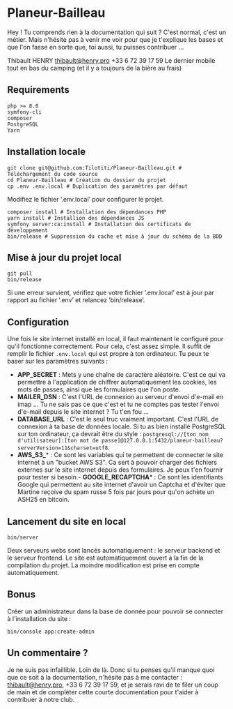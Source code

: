 # Planeur-Bailleau

Hey ! Tu comprends rien à la documentation qui suit ? C'est normal, c'est un métier. Mais n'hésite pas à venir me voir pour que je t'explique les bases et que l'on fasse en sorte que, toi aussi, tu puisses contribuer ...

Thibault HENRY
thibault@henry.pro
+33 6 72 39 17 59
Le dernier mobile tout en bas du camping (et il y a toujours de la bière au frais)

## Requirements

    php >= 8.0
    symfony-cli
    composer
    PostgreSQL
    Yarn
  
## Installation locale

    git clone git@github.com:Tilotiti/Planeur-Bailleau.git # Téléchargement du code source
    cd Planeur-Bailleau # Création du dossier du projet
    cp .env .env.local # Duplication des paramètres par défaut
  
Modifiez le fichier ’.env.local’ pour configurer le projet.
  
    composer install # Installation des dépendances PHP
    yarn install # Installion des dépendances JS
    symfony server:ca:install # Installation des certificats de développement
    bin/release # Suppression du cache et mise à jour du schéma de la BDD
 
## Mise à jour du projet local

    git pull
    bin/release
    
Si une erreur survient, vérifiez que votre fichier ’.env.local’ est à jour par rapport au fichier ’.env’ et relancez ’bin/release’.
## Configuration

Une fois le site internet installé en local, il faut maintenant le configuré pour qu'il fonctionne correctement. Pour cela, c'est assez simple. Il suffit de remplir le fichier `.env.local` qui est propre à ton ordinateur. Tu peux te baser sur les paramètres suivants :

- **APP_SECRET** : Mets y une chaîne de caractère aléatoire. C'est ce qui va permettre à l'application de chiffrer automatiquement les cookies, les mots de passes, ainsi que les formulaires que l'on poste.
- **MAILER_DSN** : C'est l'URL de connexion au serveur d'envoi d'e-mail en imap ... Tu ne sais pas ce que c'est et tu ne comptes pas tester l'envoi d'e-mail depuis le site internet ? Tu t'en fou ...
- **DATABASE_URL** : C'est le seul truc vraiment important. C'est l'URL de connexion à ta base de données locale. Si tu as bien installé PostgreSQL sur ton ordinateur, ça devrait être du style : `postgresql://[ton nom d'utilisateur]:[ton mot de passe]@127.0.0.1:5432/planeur-bailleau?serverVersion=11&charset=utf8`.
- **AWS_S3_*** : Ce sont les variables qui te permettent de connecter le site internet à un "bucket AWS S3". Ca sert à pouvoir charger des fichiers externes sur le site internet depuis des formulaires. Je peux t'en fournir pour tester si besoin.- **GOOGLE_RECAPTCHA*** : Ce sont les identifiants Google qui permettent au site internet d'avoir un Captcha et d'éviter que Martine reçoive du spam russe 5 fois par jours pour qu'on achète un ASH25 en bitcoin.


## Lancement du site en local

    bin/server

Deux serveurs webs sont lancés automatiquement : le serveur backend et le serveur frontend. Le site est automatiquement ouvert à la fin de la compilation du projet. La moindre modification est prise en compte automatiquement.

## Bonus

Créer un administrateur dans la base de donnée pour pouvoir se connecter à l'installation du site :

    bin/console app:create-admin
  
## Un commentaire ?

Je ne suis pas infaillible. Loin de là. Donc si tu penses qu'il manque quoi que ce soit à la documentation, n'hésite pas à me contacter : thibault@henry.pro, +33 6 72 39 17 59, et je serais ravi de te filer un coup de main et de compléter cette courte documentation pour t'aider à contribuer à notre club.